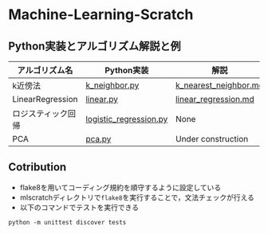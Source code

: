 # Machine-Learning-Scratch

## Python実装とアルゴリズム解説と例

|  アルゴリズム名  |  Python実装  |  解説  |  使用例  |
| ---- | ---- | ---- | ---- |
| k近傍法 |  [k_neighbor.py](https://github.com/yutayamazaki/Machine-Learning-Scratch/blob/master/mlscratch/models/k_neighbor.py)  |  [k_nearest_neighbor.md](https://github.com/yutayamazaki/Machine-Learning-Scratch/blob/master/docs/k_nearest_neighbor.md)  |  [k_neighbor.py](https://github.com/yutayamazaki/Machine-Learning-Scratch/blob/master/examples/k_neighbor.py)  |
|  LinearRegression  |  [linear.py](https://github.com/yutayamazaki/Machine-Learning-Scratch/blob/master/mlscratch/models/linear.py)  |  [linear_regression.md](https://github.com/yutayamazaki/Machine-Learning-Scratch/blob/master/docs/linear_regression.md)  |  [linear_regression.py](https://github.com/yutayamazaki/Machine-Learning-Scratch/blob/master/examples/linear_regression.py)  |
|  ロジスティック回帰  |  [logistic_regression.py](https://github.com/yutayamazaki/Machine-Learning-Scratch/blob/master/mlscratch/models/logistic_regression.py)  | None |  None  |
|  PCA  |  [pca.py](https://github.com/yutayamazaki/Machine-Learning-Scratch/blob/master/mlscratch/decomposition/pca.py)  |  Under construction  |  [pca.py](https://github.com/yutayamazaki/Machine-Learning-Scratch/blob/master/examples/pca.py)  |

## Cotribution
- flake8を用いてコーディング規約を順守するように設定している
- mlscratchディレクトリで`flake8`を実行することで，文法チェックが行える
- 以下のコマンドでテストを実行できる

```shell
python -m unittest discover tests
```

